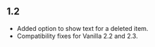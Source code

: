 ## 1.2

- Added option to show text for a deleted item.
- Compatibility fixes for Vanilla 2.2 and 2.3.
